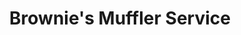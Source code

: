 ---
title: "Brownie's Muffler Service"
url: /hazel-park/brownies-muffler-service/
shop: car repair
---